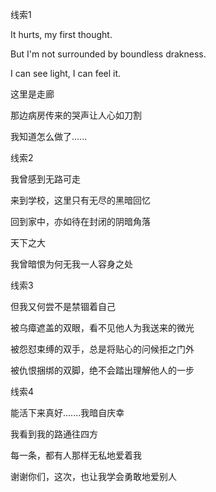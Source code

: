 线索1

It hurts, my first thought.

But I'm not surrounded by boundless drakness.

I can see light, I can feel it.

这里是走廊

那边病房传来的哭声让人心如刀割

我知道怎么做了......



线索2

我曾感到无路可走

来到学校，这里只有无尽的黑暗回忆

回到家中，亦如待在封闭的阴暗角落



天下之大

我曾暗恨为何无我一人容身之处



线索3

但我又何尝不是禁锢着自己

被乌瘴遮盖的双眼，看不见他人为我送来的微光

被怨怼束缚的双手，总是将贴心的问候拒之门外

被仇恨捆绑的双脚，绝不会踏出理解他人的一步





线索4

能活下来真好.......我暗自庆幸

我看到我的路通往四方

每一条，都有人那样无私地爱着我

谢谢你们，这次，也让我学会勇敢地爱别人